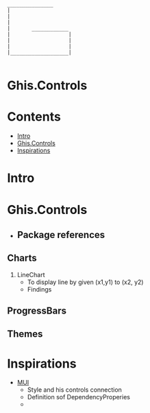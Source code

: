 ```
_______________
|
|
|
|       ____________
|                   |
|                   |
|                   |
|___________________|


```

# **Ghis.Controls**
# Contents
- [Intro](#intro)
- [Ghis.Controls](#ghis.controls)
- [Inspirations](#inspirations)

# Intro
# Ghis.Controls
- Package references
  - 
## Charts
1. LineChart
   - To display line by given (x1,y1) to (x2, y2)
   - Findings
## ProgressBars
## Themes

# Inspirations
- [MUI](https://github.com/firstfloorsoftware/mui)
  - Style and his controls connection
  - Definition sof DependencyProperies
  - 

